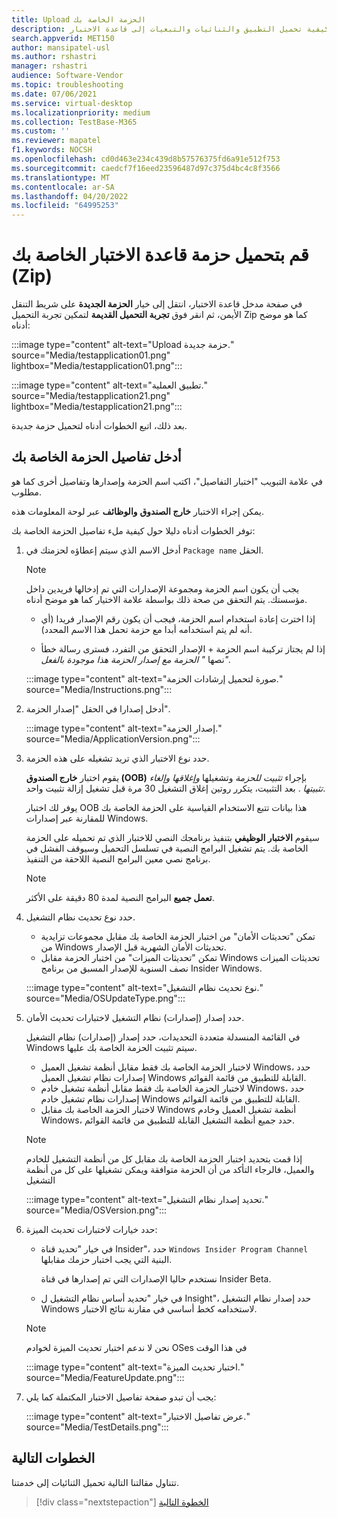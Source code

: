 ```yaml
---
title: Upload الحزمة الخاصة بك
description: كيفية تحميل التطبيق والثنائيات والتبعيات إلى قاعدة الاختبار
search.appverid: MET150
author: mansipatel-usl
ms.author: rshastri
manager: rshastri
audience: Software-Vendor
ms.topic: troubleshooting
ms.date: 07/06/2021
ms.service: virtual-desktop
ms.localizationpriority: medium
ms.collection: TestBase-M365
ms.custom: ''
ms.reviewer: mapatel
f1.keywords: NOCSH
ms.openlocfilehash: cd0d463e234c439d8b57576375fd6a91e512f753
ms.sourcegitcommit: caedcf7f16eed23596487d97c375d4bc4c8f3566
ms.translationtype: MT
ms.contentlocale: ar-SA
ms.lasthandoff: 04/20/2022
ms.locfileid: "64995253"
---
```

# <a name="upload-your-test-base-package-zip"></a>قم بتحميل حزمة قاعدة الاختبار الخاصة بك (Zip) 

في صفحة مدخل قاعدة الاختبار، انتقل إلى خيار **الحزمة الجديدة** على شريط التنقل الأيمن، ثم انقر فوق **تجربة التحميل القديمة** لتمكين تجربة التحميل Zip كما هو موضح أدناه:

:::image type="content" alt-text="Upload حزمة جديدة." source="Media/testapplication01.png" lightbox="Media/testapplication01.png":::

:::image type="content" alt-text="تطبيق العملية." source="Media/testapplication21.png" lightbox="Media/testapplication21.png":::

بعد ذلك، اتبع الخطوات أدناه لتحميل حزمة جديدة.

## <a name="enter-details-for-your-package"></a>أدخل تفاصيل الحزمة الخاصة بك

في علامة التبويب "اختبار التفاصيل"، اكتب اسم الحزمة وإصدارها وتفاصيل أخرى كما هو مطلوب.

يمكن إجراء الاختبار **خارج الصندوق** **والوظائف** عبر لوحة المعلومات هذه.

توفر الخطوات أدناه دليلا حول كيفية ملء تفاصيل الحزمة الخاصة بك:

1. أدخل الاسم الذي سيتم إعطاؤه لحزمتك في `Package name` الحقل.

    > [!NOTE]
    > يجب أن يكون اسم الحزمة ومجموعة الإصدارات التي تم إدخالها فريدين داخل مؤسستك. يتم التحقق من صحة ذلك بواسطة علامة الاختيار كما هو موضح أدناه.

    - إذا اخترت إعادة استخدام اسم الحزمة، فيجب أن يكون رقم الإصدار فريدا (أي أنه لم يتم استخدامه أبدا مع حزمة تحمل هذا الاسم المحدد).

    - إذا لم يجتاز تركيبة اسم الحزمة + الإصدار التحقق من التفرد، فسترى رسالة خطأ نصها *" الحزمة مع إصدار الحزمة هذا موجودة بالفعل".*

    :::image type="content" alt-text="صورة لتحميل إرشادات الحزمة." source="Media/Instructions.png":::

2. أدخل إصدارا في الحقل "إصدار الحزمة".

    :::image type="content" alt-text="إصدار الحزمة." source="Media/ApplicationVersion.png":::

3. حدد نوع الاختبار الذي تريد تشغيله على هذه الحزمة.

    يقوم اختبار **خارج الصندوق (OOB)** بإجراء *تثبيت* *للحزمة* وتشغيلها *وإغلاقها* *وإلغاء تثبيتها* . بعد التثبيت، يتكرر روتين إغلاق التشغيل 30 مرة قبل تشغيل إزالة تثبيت واحد.

    يوفر لك اختبار OOB هذا بيانات تتبع الاستخدام القياسية على الحزمة الخاصة بك للمقارنة عبر إصدارات Windows.

    سيقوم **الاختبار الوظيفي** بتنفيذ برنامجك النصي للاختبار الذي تم تحميله على الحزمة الخاصة بك. يتم تشغيل البرامج النصية في تسلسل التحميل وسيوقف الفشل في برنامج نصي معين البرامج النصية اللاحقة من التنفيذ.

    > [!NOTE]
    > **تعمل جميع** البرامج النصية لمدة 80 دقيقة على الأكثر.

4. حدد نوع تحديث نظام التشغيل.

    - تمكن "تحديثات الأمان" من اختبار الحزمة الخاصة بك مقابل مجموعات تزايدية من Windows تحديثات الأمان الشهرية قبل الإصدار.
    - تمكن "تحديثات الميزات" من اختبار الحزمة مقابل Windows تحديثات الميزات نصف السنوية للإصدار المسبق من برنامج Insider Windows.
    <!---
    Change to the correct picture
    -->
    :::image type="content" alt-text="نوع تحديث نظام التشغيل." source="Media/OSUpdateType.png":::

5. حدد إصدار (إصدارات) نظام التشغيل لاختبارات تحديث الأمان.

    في القائمة المنسدلة متعددة التحديدات، حدد إصدار (إصدارات) نظام التشغيل Windows سيتم تثبيت الحزمة الخاصة بك عليها.

    - لاختبار الحزمة الخاصة بك فقط مقابل أنظمة تشغيل العميل Windows، حدد إصدارات نظام تشغيل العميل Windows القابلة للتطبيق من قائمة القوائم.
    - لاختبار الحزمة الخاصة بك فقط مقابل أنظمة تشغيل خادم Windows، حدد إصدارات نظام تشغيل خادم Windows القابلة للتطبيق من قائمة القوائم.
    - لاختبار الحزمة الخاصة بك مقابل Windows أنظمة تشغيل العميل وخادم Windows، حدد جميع أنظمة التشغيل القابلة للتطبيق من قائمة القوائم.

    > [!NOTE]
    > إذا قمت بتحديد اختبار الحزمة الخاصة بك مقابل كل من أنظمة التشغيل للخادم والعميل، فالرجاء التأكد من أن الحزمة متوافقة ويمكن تشغيلها على كل من أنظمة التشغيل

    :::image type="content" alt-text="تحديد إصدار نظام التشغيل." source="Media/OSVersion.png":::
    <!---
    Change to the correct picture
    -->

6. حدد خيارات لاختبارات تحديث الميزة:

    - في خيار "تحديد قناة Insider"، حدد `Windows Insider Program Channel` البنية التي يجب اختبار حزمك مقابلها.

      نستخدم حاليا الإصدارات التي تم إصدارها في قناة Insider Beta.

    - في خيار "تحديد أساس نظام التشغيل ل Insight"، حدد إصدار نظام التشغيل Windows لاستخدامه كخط أساسي في مقارنة نتائج الاختبار.

    > [!NOTE]
    > نحن لا ندعم اختبار تحديث الميزة لخوادم OSes في هذا الوقت
    <!---
    Note to actual note format for markdown
    -->
    <!---
    Change to the correct picture
    -->
    :::image type="content" alt-text="اختبار تحديث الميزة." source="Media/FeatureUpdate.png":::

7. يجب أن تبدو صفحة تفاصيل الاختبار المكتملة كما يلي:

    :::image type="content" alt-text="عرض تفاصيل الاختبار." source="Media/TestDetails.png":::

## <a name="next-steps"></a>الخطوات التالية

تتناول مقالتنا التالية تحميل الثنائيات إلى خدمتنا.

> [!div class="nextstepaction"]
> [الخطوة التالية](binaries.md)

<!---
Add button for next page
-->
